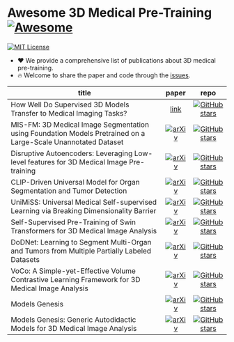 # Awesome 3D Medical Pre-Training [![Awesome](https://awesome.re/badge.svg)](https://awesome.re)

[![MIT License](https://img.shields.io/badge/license-MIT-green.svg)](https://opensource.org/licenses/MIT)

- ❤ We provide a comprehensive list of publications about 3D medical pre-training.
- 🔥 Welcome to share the paper and code through the [issues](https://github.com/MrGiovanni/SuPreM/issues/2).

| **title** | **paper** | **repo** |
|-----------|:---------:|:---------:|
| How Well Do Supervised 3D Models Transfer to Medical Imaging Tasks? | [link](https://www.cs.jhu.edu/~alanlab/Pubs23/li2023suprem.pdf) | [![GitHub stars](https://img.shields.io/github/stars/MrGiovanni/SuPreM.svg?logo=github&label=Stars)](https://github.com/MrGiovanni/SuPreM) |
| MIS-FM: 3D Medical Image Segmentation using Foundation Models Pretrained on a Large-Scale Unannotated Dataset | [![arXiv](https://img.shields.io/badge/arXiv-2306.16925-b31b1b.svg)](http://arxiv.org/abs/2306.16925) | [![GitHub stars](https://img.shields.io/github/stars/openmedlab/MIS-FM.svg?logo=github&label=Stars)](https://github.com/openmedlab/MIS-FM) |
| Disruptive Autoencoders: Leveraging Low-level features for 3D Medical Image Pre-training | [![arXiv](https://img.shields.io/badge/arXiv-2307.16896-b31b1b.svg)](http://arxiv.org/abs/2307.16896) | [![GitHub stars](https://img.shields.io/github/stars/Project-MONAI/research-contributions.svg?logo=github&label=Stars)](https://github.com/Project-MONAI/research-contributions) |
| CLIP-Driven Universal Model for Organ Segmentation and Tumor Detection | [![arXiv](https://img.shields.io/badge/arXiv-2301.00785-b31b1b.svg)](http://arxiv.org/abs/2301.00785) | [![GitHub stars](https://img.shields.io/github/stars/ljwztc/CLIP-Driven-Universal-Model.svg?logo=github&label=Stars)](https://github.com/ljwztc/CLIP-Driven-Universal-Model) |
| UniMiSS: Universal Medical Self-supervised Learning via Breaking Dimensionality Barrier | [![arXiv](https://img.shields.io/badge/arXiv-2112.09356-b31b1b.svg)](http://arxiv.org/abs/2112.09356) | [![GitHub stars](https://img.shields.io/github/stars/YtongXie/UniMiSS-code.svg?logo=github&label=Stars)](https://github.com/YtongXie/UniMiSS-code) |
| Self-Supervised Pre-Training of Swin Transformers for 3D Medical Image Analysis | [![arXiv](https://img.shields.io/badge/arXiv-2111.14791-b31b1b.svg)](http://arxiv.org/abs/2111.14791) | [![GitHub stars](https://img.shields.io/github/stars/Project-MONAI/research-contributions.svg?logo=github&label=Stars)](https://github.com/Project-MONAI/research-contributions) |
| DoDNet: Learning to Segment Multi-Organ and Tumors from Multiple Partially Labeled Datasets | [![arXiv](https://img.shields.io/badge/arXiv-2011.10217-b31b1b.svg)](http://arxiv.org/abs/2011.10217) | [![GitHub stars](https://img.shields.io/github/stars/jianpengz/DoDNet.svg?logo=github&label=Stars)](https://github.com/jianpengz/DoDNet) |
| VoCo: A Simple-yet-Effective Volume Contrastive Learning Framework for 3D Medical Image Analysis | [![arXiv](https://img.shields.io/badge/arXiv-2004.07882-b31b1b.svg)](https://arxiv.org/abs/2402.17300) | [![GitHub stars](https://img.shields.io/github/stars/Luffy03/VoCo.svg?logo=github&label=Stars)](https://github.com/Luffy03/VoCo) |
| Models Genesis | [![arXiv](https://img.shields.io/badge/arXiv-2004.07882-b31b1b.svg)](http://arxiv.org/abs/2004.07882) | [![GitHub stars](https://img.shields.io/github/stars/MrGiovanni/ModelsGenesis.svg?logo=github&label=Stars)](https://github.com/MrGiovanni/ModelsGenesis) |
| Models Genesis: Generic Autodidactic Models for 3D Medical Image Analysis | [![arXiv](https://img.shields.io/badge/arXiv-2004.07882-b31b1b.svg)](http://arxiv.org/abs/2004.07882) | [![GitHub stars](https://img.shields.io/github/stars/MrGiovanni/ModelsGenesis.svg?logo=github&label=Stars)](https://github.com/MrGiovanni/ModelsGenesis) |
